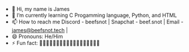 - 👋 Hi, my name is James
- 🌱 I’m currently learning C Progamming language, Python, and HTML
- 📫 How to reach me Discord - beefsnot | Snapchat - beef.snot | Email - james@beefsnot.tech | 
- 😄 Pronouns: He/Him
- ⚡ Fun fact: 🏳️‍🌈🏳️‍🌈🏳️‍🌈🏳️‍🌈🏳️‍🌈🏳️‍🌈🏳️‍🌈🏳️‍🌈🏳️‍🌈

<!---
BeefSnot/BeefSnot is a ✨ special ✨ repository because its `README.md` (this file) appears on your GitHub profile.
You can click the Preview link to take a look at your changes.
--->
